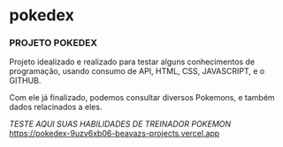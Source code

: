 # pokedex
<h3>PROJETO POKEDEX</h3>

Projeto idealizado e realizado para testar alguns conhecimentos de programação, usando consumo de API, HTML, CSS, JAVASCRIPT, e o GITHUB.

Com ele já finalizado, podemos consultar diversos Pokemons, e também dados relacinados a eles.

<i>TESTE AQUI SUAS HABILIDADES DE TREINADOR POKEMON</i>
https://pokedex-9uzv6xb06-beavazs-projects.vercel.app



